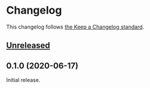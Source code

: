 # Changelog

This changelog follows [the Keep a Changelog standard](https://keepachangelog.com).


## [Unreleased](https://github.com/blade-ui-kit/blade-zondicons/compare/0.1.0...master)


## 0.1.0 (2020-06-17)

Initial release.
